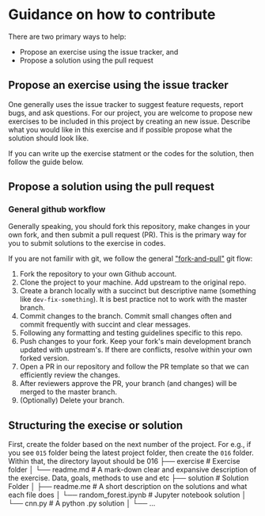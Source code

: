 # Guidance on how to contribute

There are two primary ways to help:
 - Propose an exercise using the issue tracker, and
 - Propose a solution using the pull request

## Propose an exercise using the issue tracker

One generally uses the issue tracker to suggest feature requests, report bugs, and ask questions.
For our project, you are welcome to propose new exercises to be included in this project by creating an new issue.
Describe what you would like in this exercise and if possible propose what the solution should look like.

If you can write up the exercise statment or the codes for the solution, then follow the guide below.


##  Propose a solution using the pull request

### General github workflow

Generally speaking, you should fork this repository, make changes in your own fork, and then submit a pull request (PR). 
This is the primary way for you to submit solutions to the exercise in codes. 

If you are not familir with git, we follow the general ["fork-and-pull"](https://github.com/susam/gitpr) git flow:

1. Fork the repository to your own Github account.
2. Clone the project to your machine. Add upstream to the original repo.
3. Create a branch locally with a succinct but descriptive name (something like `dev-fix-something`). It is best practice not to work with the master branch.
4. Commit changes to the branch. Commit small changes often and commit frequently with succint and clear messages.
5. Following any formatting and testing guidelines specific to this repo.
6. Push changes to your fork. Keep your fork's main development branch updated with upstream's. If there are conflicts, resolve within your own forked version.
7. Open a PR in our repository and follow the PR template so that we can efficiently review the changes.
8. After reviewers approve the PR, your branch (and changes) will be merged to the master branch.
9. (Optionally) Delete your branch.


## Structuring the execise or solution

First, create the folder based on the next number of the project. For e.g., if you see `015` folder being the latest project folder, then create the `016` folder. Within that, the directory layout should be
    016
    ├── exercise                 # Exercise folder
    │   └── readme.md            # A mark-down clear and expansive description of the exercise. Data, goals, methods to use and etc
    ├── solution                 # Solution Folder
    │   ├── readme.me            # A short description on the solutions and what each file does
    │   └── random_forest.ipynb  # Jupyter notebook solution
    │   └── cnn.py               # A python .py solution
    │   └── ...



